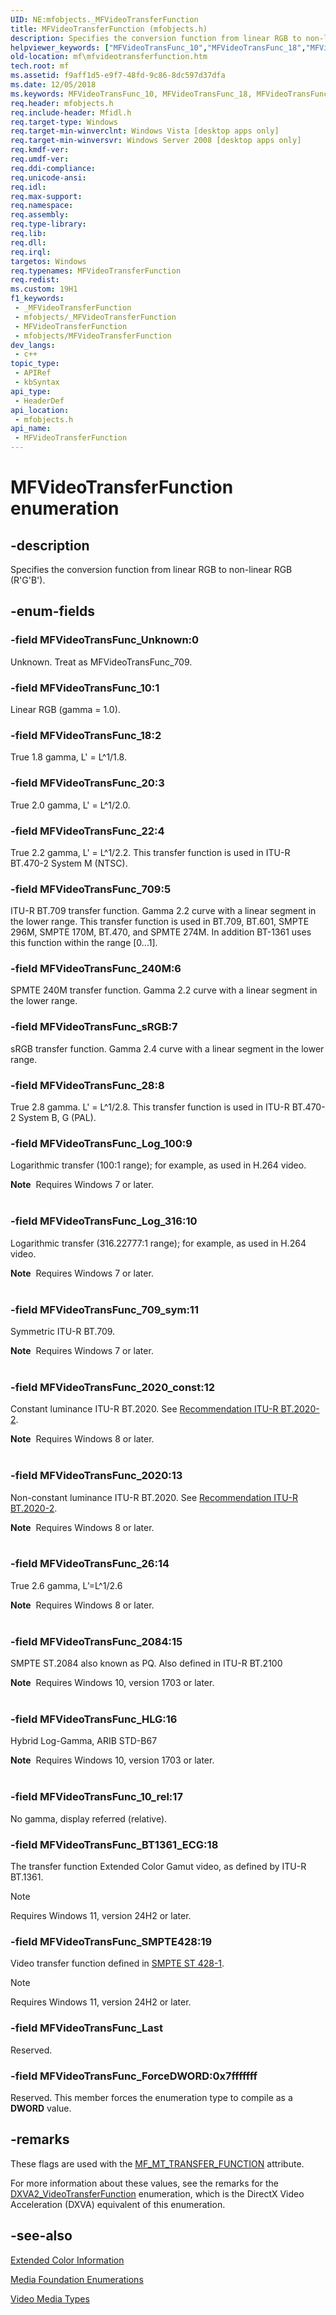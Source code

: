 ```yaml
---
UID: NE:mfobjects._MFVideoTransferFunction
title: MFVideoTransferFunction (mfobjects.h)
description: Specifies the conversion function from linear RGB to non-linear RGB (R'G'B'). (MFVideoTransferFunction)
helpviewer_keywords: ["MFVideoTransFunc_10","MFVideoTransFunc_18","MFVideoTransFunc_20","MFVideoTransFunc_2020","MFVideoTransFunc_2020_const","MFVideoTransFunc_2084","MFVideoTransFunc_22","MFVideoTransFunc_240M","MFVideoTransFunc_26","MFVideoTransFunc_28","MFVideoTransFunc_709","MFVideoTransFunc_709_sym","MFVideoTransFunc_ForceDWORD","MFVideoTransFunc_HLG","MFVideoTransFunc_Last","MFVideoTransFunc_Log_100","MFVideoTransFunc_Log_316","MFVideoTransFunc_Unknown","MFVideoTransFunc_sRGB","MFVideoTransferFunction","MFVideoTransferFunction enumeration [Media Foundation]","f9aff1d5-e9f7-48fd-9c86-8dc597d37dfa","mf.mfvideotransferfunction","mfobjects/MFVideoTransFunc_10","mfobjects/MFVideoTransFunc_18","mfobjects/MFVideoTransFunc_20","mfobjects/MFVideoTransFunc_2020","mfobjects/MFVideoTransFunc_2020_const","mfobjects/MFVideoTransFunc_2084","mfobjects/MFVideoTransFunc_22","mfobjects/MFVideoTransFunc_240M","mfobjects/MFVideoTransFunc_26","mfobjects/MFVideoTransFunc_28","mfobjects/MFVideoTransFunc_709","mfobjects/MFVideoTransFunc_709_sym","mfobjects/MFVideoTransFunc_ForceDWORD","mfobjects/MFVideoTransFunc_HLG","mfobjects/MFVideoTransFunc_Last","mfobjects/MFVideoTransFunc_Log_100","mfobjects/MFVideoTransFunc_Log_316","mfobjects/MFVideoTransFunc_Unknown","mfobjects/MFVideoTransFunc_sRGB","mfobjects/MFVideoTransferFunction"]
old-location: mf\mfvideotransferfunction.htm
tech.root: mf
ms.assetid: f9aff1d5-e9f7-48fd-9c86-8dc597d37dfa
ms.date: 12/05/2018
ms.keywords: MFVideoTransFunc_10, MFVideoTransFunc_18, MFVideoTransFunc_20, MFVideoTransFunc_2020, MFVideoTransFunc_2020_const, MFVideoTransFunc_2084, MFVideoTransFunc_22, MFVideoTransFunc_240M, MFVideoTransFunc_26, MFVideoTransFunc_28, MFVideoTransFunc_709, MFVideoTransFunc_709_sym, MFVideoTransFunc_ForceDWORD, MFVideoTransFunc_HLG, MFVideoTransFunc_Last, MFVideoTransFunc_Log_100, MFVideoTransFunc_Log_316, MFVideoTransFunc_Unknown, MFVideoTransFunc_sRGB, MFVideoTransferFunction, MFVideoTransferFunction enumeration [Media Foundation], f9aff1d5-e9f7-48fd-9c86-8dc597d37dfa, mf.mfvideotransferfunction, mfobjects/MFVideoTransFunc_10, mfobjects/MFVideoTransFunc_18, mfobjects/MFVideoTransFunc_20, mfobjects/MFVideoTransFunc_2020, mfobjects/MFVideoTransFunc_2020_const, mfobjects/MFVideoTransFunc_2084, mfobjects/MFVideoTransFunc_22, mfobjects/MFVideoTransFunc_240M, mfobjects/MFVideoTransFunc_26, mfobjects/MFVideoTransFunc_28, mfobjects/MFVideoTransFunc_709, mfobjects/MFVideoTransFunc_709_sym, mfobjects/MFVideoTransFunc_ForceDWORD, mfobjects/MFVideoTransFunc_HLG, mfobjects/MFVideoTransFunc_Last, mfobjects/MFVideoTransFunc_Log_100, mfobjects/MFVideoTransFunc_Log_316, mfobjects/MFVideoTransFunc_Unknown, mfobjects/MFVideoTransFunc_sRGB, mfobjects/MFVideoTransferFunction
req.header: mfobjects.h
req.include-header: Mfidl.h
req.target-type: Windows
req.target-min-winverclnt: Windows Vista [desktop apps only]
req.target-min-winversvr: Windows Server 2008 [desktop apps only]
req.kmdf-ver: 
req.umdf-ver: 
req.ddi-compliance: 
req.unicode-ansi: 
req.idl: 
req.max-support: 
req.namespace: 
req.assembly: 
req.type-library: 
req.lib: 
req.dll: 
req.irql: 
targetos: Windows
req.typenames: MFVideoTransferFunction
req.redist: 
ms.custom: 19H1
f1_keywords:
 - _MFVideoTransferFunction
 - mfobjects/_MFVideoTransferFunction
 - MFVideoTransferFunction
 - mfobjects/MFVideoTransferFunction
dev_langs:
 - c++
topic_type:
 - APIRef
 - kbSyntax
api_type:
 - HeaderDef
api_location:
 - mfobjects.h
api_name:
 - MFVideoTransferFunction
---
```


# MFVideoTransferFunction enumeration


## -description

Specifies the conversion function from linear RGB to non-linear RGB (R'G'B').

## -enum-fields

### -field MFVideoTransFunc_Unknown:0

Unknown. Treat as MFVideoTransFunc_709.

### -field MFVideoTransFunc_10:1

Linear RGB (gamma = 1.0).

### -field MFVideoTransFunc_18:2

True 1.8 gamma, L' = L^1/1.8.

### -field MFVideoTransFunc_20:3

True 2.0 gamma, L' = L^1/2.0.

### -field MFVideoTransFunc_22:4

True 2.2 gamma, L' = L^1/2.2. This transfer function is used in ITU-R BT.470-2 System M (NTSC).

### -field MFVideoTransFunc_709:5

ITU-R BT.709 transfer function. Gamma 2.2 curve with a linear segment in the lower range. This transfer function is used in BT.709, BT.601, SMPTE 296M, SMPTE 170M, BT.470, and SPMTE 274M. In addition BT-1361 uses this function within the range [0...1].

### -field MFVideoTransFunc_240M:6

SPMTE 240M transfer function. Gamma 2.2 curve with a linear segment in the lower range.

### -field MFVideoTransFunc_sRGB:7

sRGB transfer function. Gamma 2.4 curve with a linear segment in the lower range.

### -field MFVideoTransFunc_28:8

True 2.8 gamma. L' = L^1/2.8. This transfer function is used in ITU-R BT.470-2 System B, G (PAL).

### -field MFVideoTransFunc_Log_100:9

Logarithmic transfer (100:1 range); for example, as used in H.264 video.

<div class="alert"><b>Note</b>  Requires Windows 7 or later.</div>
<div> </div>

### -field MFVideoTransFunc_Log_316:10

Logarithmic transfer (316.22777:1 range); for example, as used in H.264 video.

<div class="alert"><b>Note</b>  Requires Windows 7 or later.</div>
<div> </div>

### -field MFVideoTransFunc_709_sym:11

Symmetric ITU-R BT.709.

<div class="alert"><b>Note</b>  Requires Windows 7 or later.</div>
<div> </div>

### -field MFVideoTransFunc_2020_const:12

Constant luminance ITU-R BT.2020.  See <a href="https://www.itu.int/dms_pubrec/itu-r/rec/bt/R-REC-BT.2020-2-201510-I!!PDF-E.pdf">Recommendation  ITU-R  BT.2020-2</a>.

<div class="alert"><b>Note</b>  Requires Windows 8 or later.</div>
<div> </div>

### -field MFVideoTransFunc_2020:13

Non-constant luminance ITU-R BT.2020.  See <a href="https://www.itu.int/dms_pubrec/itu-r/rec/bt/R-REC-BT.2020-2-201510-I!!PDF-E.pdf">Recommendation  ITU-R  BT.2020-2</a>.

<div class="alert"><b>Note</b>  Requires Windows 8 or later.</div>
<div> </div>

### -field MFVideoTransFunc_26:14

True 2.6 gamma, L’=L^1/2.6

<div class="alert"><b>Note</b>  Requires Windows 8 or later.</div>
<div> </div>

### -field MFVideoTransFunc_2084:15

SMPTE ST.2084 also known as PQ.  Also defined in ITU-R BT.2100

<div class="alert"><b>Note</b>  Requires Windows 10, version 1703 or later.</div>
<div> </div>

### -field MFVideoTransFunc_HLG:16

Hybrid Log-Gamma, ARIB STD-B67

<div class="alert"><b>Note</b>  Requires Windows 10, version 1703 or later.</div>
<div> </div>

### -field MFVideoTransFunc_10_rel:17

No gamma, display referred (relative).

### -field MFVideoTransFunc_BT1361_ECG:18

The transfer function Extended Color Gamut video, as defined by ITU-R BT.1361.

> [!NOTE]
> Requires Windows 11, version 24H2 or later.

### -field MFVideoTransFunc_SMPTE428:19

Video transfer function defined in [SMPTE ST 428-1](https://ieeexplore.ieee.org/stamp/stamp.jsp?tp=&arnumber=7290876).

> [!NOTE]
> Requires Windows 11, version 24H2 or later.

### -field MFVideoTransFunc_Last

Reserved.

### -field MFVideoTransFunc_ForceDWORD:0x7fffffff

Reserved. This member forces the enumeration type to compile as a <b>DWORD</b> value.

## -remarks

These flags are used with the <a href="/windows/desktop/medfound/mf-mt-transfer-function-attribute">MF_MT_TRANSFER_FUNCTION</a> attribute.
      

For more information about these values, see the remarks for the <a href="/windows/desktop/api/dxva2api/ne-dxva2api-dxva2_videotransferfunction">DXVA2_VideoTransferFunction</a> enumeration, which is the DirectX Video Acceleration (DXVA) equivalent of this enumeration.

## -see-also

<a href="/windows/desktop/medfound/extended-color-information">Extended Color Information</a>



<a href="/windows/desktop/medfound/media-foundation-enumerations">Media Foundation Enumerations</a>



<a href="/windows/desktop/medfound/video-media-types">Video Media Types</a>
